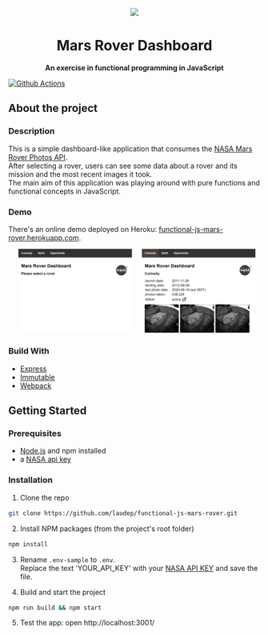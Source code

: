 <p align="center">
  <img height="250" src="https://mars.nasa.gov/layout/mer/images/mars-exploration-rover.png">
</p>
<h1 align="center"> Mars Rover Dashboard </h1>
<p align="center">
  <b>An exercise in functional programming in JavaScript</b>
</p>

[![Github Actions][gh-actions-badge]][gh-actions-url]

## About the project
### Description
This is a simple dashboard-like application that consumes the [NASA Mars Rover Photos API](https://api.nasa.gov/).  
After selecting a rover, users can see some data about a rover and its mission and the most recent images it took.  
The main aim of this application was playing around with pure functions and functional concepts in JavaScript.

### Demo
There's an online demo deployed on Heroku: [functional-js-mars-rover.herokuapp.com](https://functional-js-mars-rover.herokuapp.com/).

<img alt="Screenshot: meeting in 10 minutes" src="./img/screenshot_rover_selection.png" width="45%" hspace="20"><img alt="Screenshot: meeting started" src="./img/screenshot_rover_curiosity.png" width="45%">

### Build With
* [Express](https://expressjs.com/)
* [Immutable](https://immutable-js.github.io/immutable-js/)
* [Webpack](https://webpack.js.org/)
  
## Getting Started
### Prerequisites
- [Node.js](https://nodejs.org/en/) and npm installed
- a [NASA api key](https://api.nasa.gov/)
  
### Installation
1. Clone the repo
```bash
git clone https://github.com/laudep/functional-js-mars-rover.git
```
2. Install NPM packages (from the project's root folder)
```bash
npm install
```
3. Rename `.env-sample` to `.env`.  
   Replace the text 'YOUR_API_KEY' with your [NASA API KEY](https://api.nasa.gov/) and save the file.

4. Build and start the project
```bash
npm run build && npm start
```
5. Test the app: open http://localhost:3001/


[gh-actions-badge]: https://img.shields.io/github/workflow/status/laudep/functional-js-mars-rover/build-and-deploy
[gh-actions-url]: https://github.com/laudep/functional-js-mars-rover/actions
